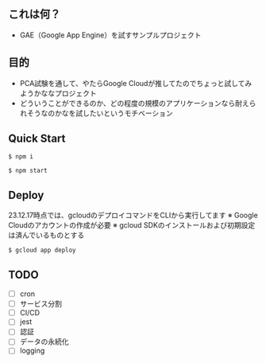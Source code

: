 ## これは何？
- GAE（Google App Engine）を試すサンプルプロジェクト

## 目的
- PCA試験を通して、やたらGoogle Cloudが推してたのでちょっと試してみようかななプロジェクト
- どういうことができるのか、どの程度の規模のアプリケーションなら耐えられそうなのかなを試したいというモチベーション

## Quick Start

```
$ npm i

$ npm start
```

## Deploy

23.12.17時点では、gcloudのデプロイコマンドをCLIから実行してます
※ Google Cloudのアカウントの作成が必要
※ gcloud SDKのインストールおよび初期設定は済んでいるものとする

```
$ gcloud app deploy
```


## TODO
- [ ] cron
- [ ] サービス分割
- [ ] CI/CD
- [ ] jest
- [ ] 認証
- [ ] データの永続化
- [ ] logging